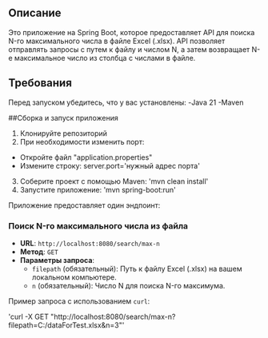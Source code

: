 ## Описание

Это приложение на Spring Boot, которое предоставляет API для поиска N-го максимального числа в файле Excel (.xlsx). API позволяет отправлять запросы с путем к файлу и числом N, а затем возвращает N-е максимальное число из столбца с числами в файле.

## Требования

Перед запуском убедитесь, что у вас установлены:
-Java 21
-Maven

##Сборка и запуск приложения

1. Клонируйте репозиторий
2. При необходимости изменить порт:
  - Откройте файл "application.properties"
  - Измените строку: server.port='нужный адрес порта'
3. Соберите проект с помощью Maven: 'mvn clean install'
4. Запустите приложение: 'mvn spring-boot:run'

Приложение предоставляет один эндпоинт:

### Поиск N-го максимального числа из файла
- **URL**: `http://localhost:8080/search/max-n`
- **Метод**: `GET`
- **Параметры запроса**:
    - `filepath` (обязательный): Путь к файлу Excel (.xlsx) на вашем локальном компьютере.
    - `n` (обязательный): Число N для поиска N-го максимума.
  
Пример запроса с использованием `curl`:

'curl -X GET "http://localhost:8080/search/max-n?filepath=C:/dataForTest.xlsx&n=3"'
